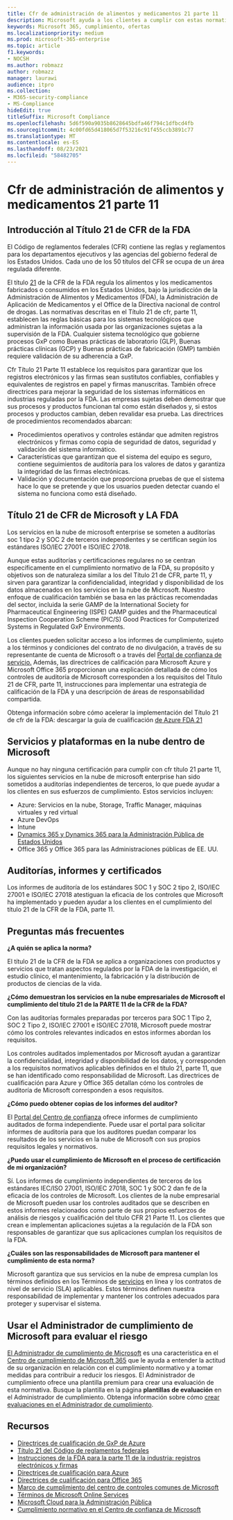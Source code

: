 ```yaml
---
title: Cfr de administración de alimentos y medicamentos 21 parte 11
description: Microsoft ayuda a los clientes a cumplir con estas normativas de administración de alimentos y medicamentos de Estados Unidos.
keywords: Microsoft 365, cumplimiento, ofertas
ms.localizationpriority: medium
ms.prod: microsoft-365-enterprise
ms.topic: article
f1.keywords:
- NOCSH
ms.author: robmazz
author: robmazz
manager: laurawi
audience: itpro
ms.collection:
- M365-security-compliance
- MS-Compliance
hideEdit: true
titleSuffix: Microsoft Compliance
ms.openlocfilehash: 5d6f590a9035b8628645bdfa46f794c1dfbcd4fb
ms.sourcegitcommit: 4c00fd65d418065d7f53216c91f455ccb3891c77
ms.translationtype: MT
ms.contentlocale: es-ES
ms.lasthandoff: 08/23/2021
ms.locfileid: "58482705"
---
```

# <a name="food-and-drug-administration-cfr-title-21-part-11"></a>Cfr de administración de alimentos y medicamentos 21 parte 11

## <a name="fda-cfr-title-21-overview"></a>Introducción al Título 21 de CFR de la FDA

El Código de reglamentos federales (CFR) contiene las reglas y reglamentos para los departamentos ejecutivos y las agencias del gobierno federal de los Estados Unidos. Cada uno de los 50 títulos del CFR se ocupa de un área regulada diferente.

El título [21](https://aka.ms/FDA-CFR) de la CFR de la FDA regula los alimentos y los medicamentos fabricados o consumidos en los Estados Unidos, bajo la jurisdicción de la Administración de Alimentos y Medicamentos (FDA), la Administración de Aplicación de Medicamentos y el Office de la Directiva nacional de control de drogas. Las normativas descritas en el Título 21 de cfr, parte 11, establecen las reglas básicas para los sistemas tecnológicos que administran la información usada por las organizaciones sujetas a la supervisión de la FDA. Cualquier sistema tecnológico que gobierne procesos GxP como Buenas prácticas de laboratorio (GLP), Buenas prácticas clínicas (GCP) y Buenas prácticas de fabricación (GMP) también requiere validación de su adherencia a GxP.

Cfr Título 21 Parte 11 establece los requisitos para garantizar que los registros electrónicos y las firmas sean sustitutos confiables, confiables y equivalentes de registros en papel y firmas manuscritas. También ofrece directrices para mejorar la seguridad de los sistemas informáticos en industrias reguladas por la FDA. Las empresas sujetas deben demostrar que sus procesos y productos funcionan tal como están diseñados y, si estos procesos y productos cambian, deben revalidar esa prueba. Las directrices de procedimientos recomendados abarcan:

- Procedimientos operativos y controles estándar que admiten registros electrónicos y firmas como copia de seguridad de datos, seguridad y validación del sistema informático.
- Características que garantizan que el sistema del equipo es seguro, contiene seguimientos de auditoría para los valores de datos y garantiza la integridad de las firmas electrónicas.
- Validación y documentación que proporciona pruebas de que el sistema hace lo que se pretende y que los usuarios pueden detectar cuando el sistema no funciona como está diseñado.

## <a name="microsoft-and-fda-cfr-title-21"></a>Título 21 de CFR de Microsoft y LA FDA

Los servicios en la nube de microsoft enterprise se someten a auditorías soc 1 tipo 2 y SOC 2 de terceros independientes y se certifican según los estándares ISO/IEC 27001 e ISO/IEC 27018.

Aunque estas auditorías y certificaciones regulares no se centran específicamente en el cumplimiento normativo de la FDA, su propósito y objetivos son de naturaleza similar a los del Título 21 de CFR, parte 11, y sirven para garantizar la confidencialidad, integridad y disponibilidad de los datos almacenados en los servicios en la nube de Microsoft. Nuestro enfoque de cualificación también se basa en las prácticas recomendadas del sector, incluida la serie GAMP de la International Society for Pharmaceutical Engineering (ISPE) GAMP guides and the Pharmaceutical Inspection Cooperation Scheme (PIC/S) Good Practices for Computerized Systems in Regulated GxP Environments.

Los clientes pueden solicitar acceso a los informes de cumplimiento, sujeto a los términos y condiciones del contrato de no divulgación, a través de su representante de cuenta de Microsoft o a través del [Portal de confianza de servicio.](https://aka.ms/stphelp) Además, las directrices de calificación para Microsoft Azure y Microsoft Office 365 proporcionan una explicación detallada de cómo los controles de auditoría de Microsoft corresponden a los requisitos del Título 21 de CFR, parte 11, instrucciones para implementar una estrategia de calificación de la FDA y una descripción de áreas de responsabilidad compartida.

Obtenga información sobre cómo acelerar la implementación del Título 21 de cfr de la FDA: descargar la guía de cualificación [de Azure FDA 21](https://go.microsoft.com/fwlink/p/?linkid=2086604)

## <a name="microsoft-in-scope-cloud-platforms--services"></a>Servicios y plataformas en la nube dentro de Microsoft

Aunque no hay ninguna certificación para cumplir con cfr título 21 parte 11, los siguientes servicios en la nube de microsoft enterprise han sido sometidos a auditorías independientes de terceros, lo que puede ayudar a los clientes en sus esfuerzos de cumplimiento. Estos servicios incluyen:

- Azure: Servicios en la nube, Storage, Traffic Manager, máquinas virtuales y red virtual
- Azure DevOps
- Intune
- [Dynamics 365 y Dynamics 365 para la Administración Pública de Estados Unidos](https://aka.ms/d365-compliance-list)
- Office 365 y Office 365 para las Administraciones públicas de EE. UU.

## <a name="audits-reports-and-certificates"></a>Auditorías, informes y certificados

Los informes de auditoría de los estándares SOC 1 y SOC 2 tipo 2, ISO/IEC 27001 e ISO/IEC 27018 atestiguan la eficacia de los controles que Microsoft ha implementado y pueden ayudar a los clientes en el cumplimiento del título 21 de la CFR de la FDA, parte 11.

## <a name="frequently-asked-questions"></a>Preguntas más frecuentes

**¿A quién se aplica la norma?**

El título 21 de la CFR de la FDA se aplica a organizaciones con productos y servicios que tratan aspectos regulados por la FDA de la investigación, el estudio clínico, el mantenimiento, la fabricación y la distribución de productos de ciencias de la vida.

**¿Cómo demuestran los servicios en la nube empresariales de Microsoft el cumplimiento del título 21 de la PARTE 11 de la CFR de la FDA?**

Con las auditorías formales preparadas por terceros para SOC 1 Tipo 2, SOC 2 Tipo 2, ISO/IEC 27001 e ISO/IEC 27018, Microsoft puede mostrar cómo los controles relevantes indicados en estos informes abordan los requisitos.

Los controles auditados implementados por Microsoft ayudan a garantizar la confidencialidad, integridad y disponibilidad de los datos, y corresponden a los requisitos normativos aplicables definidos en el título 21, parte 11, que se han identificado como responsabilidad de Microsoft. Las directrices de cualificación para Azure y Office 365 detallan cómo los controles de auditoría de Microsoft corresponden a esos requisitos.

**¿Cómo puedo obtener copias de los informes del auditor?**

El [Portal del Centro de confianza](https://aka.ms/stphelp) ofrece informes de cumplimiento auditados de forma independiente. Puede usar el portal para solicitar informes de auditoría para que los auditores puedan comparar los resultados de los servicios en la nube de Microsoft con sus propios requisitos legales y normativos.

**¿Puedo usar el cumplimiento de Microsoft en el proceso de certificación de mi organización?**

Sí. Los informes de cumplimiento independientes de terceros de los estándares IEC/ISO 27001, ISO/IEC 27018, SOC 1 y SOC 2 dan fe de la eficacia de los controles de Microsoft. Los clientes de la nube empresarial de Microsoft pueden usar los controles auditados que se describen en estos informes relacionados como parte de sus propios esfuerzos de análisis de riesgos y cualificación del título CFR 21 Parte 11. Los clientes que crean e implementan aplicaciones sujetas a la regulación de la FDA son responsables de garantizar que sus aplicaciones cumplan los requisitos de la FDA.

**¿Cuáles son las responsabilidades de Microsoft para mantener el cumplimiento de esta norma?**

Microsoft garantiza que sus servicios en la nube de empresa cumplan los términos definidos en los Términos de [servicios](https://www.microsoftvolumelicensing.com/DocumentSearch.aspx?Mode=3&DocumentTypeId=31) en línea y los contratos de nivel de servicio (SLA) aplicables. Estos términos definen nuestra responsabilidad de implementar y mantener los controles adecuados para proteger y supervisar el sistema.

## <a name="use-microsoft-compliance-manager-to-assess-your-risk"></a>Usar el Administrador de cumplimiento de Microsoft para evaluar el riesgo

[El Administrador de cumplimiento de Microsoft](/microsoft-365/compliance/compliance-manager) es una característica en el [Centro de cumplimiento de Microsoft 365](/microsoft-365/compliance/microsoft-365-compliance-center) que le ayuda a entender la actitud de su organización en relación con el cumplimiento normativo y a tomar medidas para contribuir a reducir los riesgos. El Administrador de cumplimiento ofrece una plantilla premium para crear una evaluación de esta normativa. Busque la plantilla en la página **plantillas de evaluación** en el Administrador de cumplimiento. Obtenga información sobre cómo [crear evaluaciones en el Administrador de cumplimiento](/microsoft-365/compliance/compliance-manager-assessments).

## <a name="resources"></a>Recursos

- [Directrices de cualificación de GxP de Azure](https://aka.ms/gxpcompliance)
- [Título 21 del Código de reglamentos federales](https://aka.ms/FDA-CFR)
- [Instrucciones de la FDA para la parte 11 de la industria: registros electrónicos y firmas](https://www.fda.gov/RegulatoryInformation/Guidances/ucm125067.htm)
- [Directrices de cualificación para Azure](https://aka.ms/azurefda21cfrpart11qualguide)
- [Directrices de cualificación para Office 365](https://aka.ms/o365-qualification-guideline)
- [Marco de cumplimiento del centro de controles comunes de Microsoft](https://www.microsoft.com/trust-center/compliance/compliance-overview)
- [Términos de Microsoft Online Services](https://aka.ms/Online-Services-Terms)
- [Microsoft Cloud para la Administración Pública](https://aka.ms/govt-cloud)
- [Cumplimiento normativo en el Centro de confianza de Microsoft](https://www.microsoft.com/trust-center/compliance/compliance-overview)

